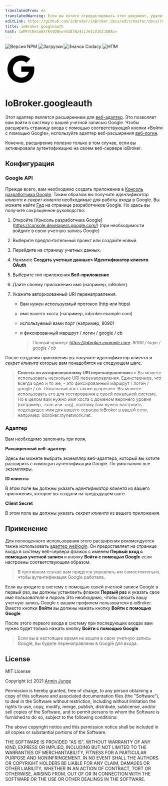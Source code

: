 ```yaml
---
translatedFrom: en
translatedWarning: Если вы хотите отредактировать этот документ, удалите поле «translatedFrom», в противном случае этот документ будет снова автоматически переведен
editLink: https://github.com/ioBroker/ioBroker.docs/edit/master/docs/ru/adapterref/iobroker.googleauth/README.md
title: ioBroker.googleauth
hash: 1wMF7cNxCw6XrKvVD8nwrm18lNz4siJe1LV1GJJUBAc=
---
```

![Версия NPM](http://img.shields.io/npm/v/iobroker.googleauth.svg)
![Загрузки](https://img.shields.io/npm/dm/iobroker.googleauth.svg)
![Значок Codacy](https://api.codacy.com/project/badge/Grade/9c7ca543cf1b48a8837cc14adb50a264)
![НПМ](https://nodei.co/npm/iobroker.googleauth.png?downloads=true)

<img src="admin/logo-google.svg" alt="Логотип" width="100" height="100">

# IoBroker.googleauth
Этот адаптер является расширением для [веб-адаптер](https://github.com/ioBroker/ioBroker.web). Это позволяет вам войти в систему с вашей учетной записью Google.
Чтобы расширить страницу входа с помощью соответствующей кнопки «Войти с помощью Google», используйте адаптер веб-расширения [веб-логин](https://github.com/Vertumnus/ioBroker.weblogin).

Конечно, расширение полезно только в том случае, если вы активировали аутентификацию на своем веб-сервере ioBroker.

## Конфигурация
### Google API
Прежде всего, вам необходимо создать приложение в [Консоль разработчика Google](https://console.developers.google.com/).
Таким образом вы получите *идентификатор клиента* и *секрет клиента* необходимые для работы входа в Google.
Вы можете найти [Гид](https://developers.google.com/identity/protocols/oauth2/web-server) на странице разработчиков Google.
Но здесь вы получите сокращенное руководство:

1. Откройте [Консоль разработчика Google] (https://console.developers.google.com/) (при необходимости войдите в свою учетную запись Google)
2. Выберите предпочтительный проект или создайте новый.
3. Перейдите на страницу учетных данных.
4. Нажмите **Создать учетные данные> Идентификатор клиента OAuth**
5. Выберите тип приложения **Веб-приложение**
6. Дайте своему приложению имя (например, ioBroker).
7. Укажите авторизованный URI перенаправления.

   * Вам нужен используемый протокол (http или https)
   * имя вашего хоста (например, iobroker.example.com)
   * используемый вами порт (например, 8090)
   * и фиксированный маршрут / логин / google / cb

     > Полный пример: _https://iobroker.example.com: 8090 / login / google / cb_

После создания приложения вы получите *идентификатор клиента* и *секрет клиента* которые вам понадобятся на следующем шаге.

> __Советы по авторизованному URI перенаправления__>> Вы можете использовать несколько URI перенаправления. Единственное, что всегда одно и то же, - это фиксированный маршрут / логин / google / cb.
> Локальный хост также разрешен. Вы можете использовать его для тестирования в своей локальной системе.
> Но в целом вам нужно имя хоста с доменом верхнего уровня (например, .com или .org), поэтому вам нужно настроить подходящее имя для вашего сервера ioBroker в вашей сети, например: iobroker.mynetwork.net.

### Адаптер
Вам необходимо заполнить три поля.

__Расширенный веб-адаптер__

Здесь вы можете выбрать экземпляр веб-адаптера, который вы хотите расширить с помощью аутентификации Google.
По умолчанию все экземпляры.

__ID клиента__

В этом поле вы должны указать *идентификатор клиента* из вашего приложения, которое вы создали на предыдущем шаге.

__Client Secret__

В этом поле вы должны указать *секрет клиента* из вашего приложения.

## Применение
Для полноценного использования этого расширения рекомендуется также использовать [адаптер weblogin](https://github.com/Vertumnus/ioBroker.weblogin).
Он предоставляет на странице входа в систему веб-сервера флажок с именем **Первый вход с помощью учетной записи** и кнопку **Войти с помощью Google** если настроены соответствующим образом.

> В противном случае вам придется управлять им самостоятельно, чтобы аутентификация Google работала.

Если вы входите в систему с помощью своей учетной записи Google в первый раз, вы должны установить флажок **Первый раз** и указать свое *имя пользователя* и *пароль* Это необходимо, чтобы связать вашу учетную запись Google с вашим профилем пользователя в ioBroker. Вместо кнопки **Войти** вы должны нажать кнопку **Войти с помощью Google**

После этого первого входа в систему при последующих входах вам нужно будет только нажать кнопку **Войти с помощью Google**

> Если вы в настоящее время не вошли в свою учетную запись Google, вы будете перенаправлены в Google для входа.

## License
MIT License

Copyright (c) 2021 [Armin Junge](mailto:armin.junge.81@gmail.com)

Permission is hereby granted, free of charge, to any person obtaining a copy
of this software and associated documentation files (the "Software"), to deal
in the Software without restriction, including without limitation the rights
to use, copy, modify, merge, publish, distribute, sublicense, and/or sell
copies of the Software, and to permit persons to whom the Software is
furnished to do so, subject to the following conditions:

The above copyright notice and this permission notice shall be included in all
copies or substantial portions of the Software.

THE SOFTWARE IS PROVIDED "AS IS", WITHOUT WARRANTY OF ANY KIND, EXPRESS OR
IMPLIED, INCLUDING BUT NOT LIMITED TO THE WARRANTIES OF MERCHANTABILITY,
FITNESS FOR A PARTICULAR PURPOSE AND NONINFRINGEMENT. IN NO EVENT SHALL THE
AUTHORS OR COPYRIGHT HOLDERS BE LIABLE FOR ANY CLAIM, DAMAGES OR OTHER
LIABILITY, WHETHER IN AN ACTION OF CONTRACT, TORT OR OTHERWISE, ARISING FROM,
OUT OF OR IN CONNECTION WITH THE SOFTWARE OR THE USE OR OTHER DEALINGS IN THE
SOFTWARE.

